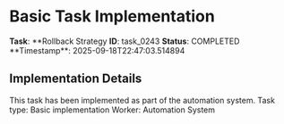 # Basic Task Implementation

**Task**: **Rollback Strategy
**ID**: task_0243
**Status**: COMPLETED
**Timestamp\*\*: 2025-09-18T22:47:03.514894

## Implementation Details

This task has been implemented as part of the automation system.
Task type: Basic implementation
Worker: Automation System
